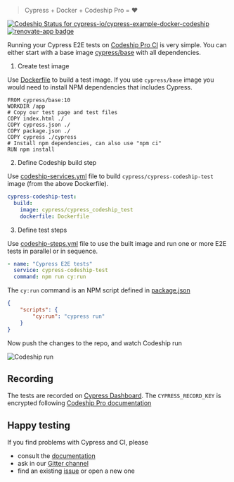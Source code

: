 > Cypress + Docker + Codeship Pro = ❤️

[ ![Codeship Status for cypress-io/cypress-example-docker-codeship](https://app.codeship.com/projects/c989dc20-2399-0135-8805-66761da64e8c/status?branch=master)](https://app.codeship.com/projects/222054) [![renovate-app badge][renovate-badge]][renovate-app]

[renovate-badge]: https://img.shields.io/badge/renovate-app-blue.svg
[renovate-app]: https://renovateapp.com/

Running your Cypress E2E tests on [Codeship Pro CI][codeship pro] is very simple.
You can either start with a base image
[cypress/base](https://hub.docker.com/r/cypress/base/) with all dependencies.

1. Create test image

Use [Dockerfile](Dockerfile) to build a test image. If you use `cypress/base` image you would need to install NPM dependencies that includes Cypress.

```
FROM cypress/base:10
WORKDIR /app
# Copy our test page and test files
COPY index.html ./
COPY cypress.json ./
COPY package.json ./
COPY cypress ./cypress
# Install npm dependencies, can also use "npm ci"
RUN npm install
```

2. Define Codeship build step

Use [codeship-services.yml](codeship-services.yml) file to
build `cypress/cypress-codeship-test` image (from the above Dockerfile).

```yaml
cypress-codeship-test:
  build:
    image: cypress/cypress_codeship_test
    dockerfile: Dockerfile
```

3. Define test steps

Use [codeship-steps.yml](codeship-steps.yml) file to use the built image
and run one or more E2E tests in parallel or in sequence.

```yaml
- name: "Cypress E2E tests"
  service: cypress-codeship-test
  command: npm run cy:run
```

The `cy:run` command is an NPM script defined in [package.json](package.json)

```json
{
    "scripts": {
        "cy:run": "cypress run"
    }
}
```

Now push the changes to the repo, and watch Codeship run

![Codeship run](screenshots/codeship.png)

## Recording

The tests are recorded on [Cypress Dashboard](https://dashboard.cypress.io/#/projects/9q15n7/runs). The `CYPRESS_RECORD_KEY` is encrypted following [Codeship Pro documentation](https://documentation.codeship.com/pro/builds-and-configuration/environment-variables/)

## Happy testing

If you find problems with Cypress and CI, please

- consult the [documentation](https://on.cypress.io)
- ask in our [Gitter channel](https://gitter.im/cypress-io/cypress)
- find an existing [issue](https://github.com/cypress-io/cypress/issues)
  or open a new one

[codeship pro]: https://codeship.com/features/pro
